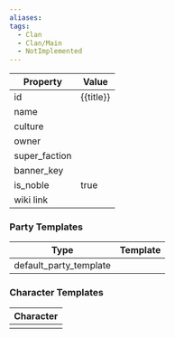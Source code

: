 ```yaml
---
aliases: 
tags:
  - Clan
  - Clan/Main
  - NotImplemented
---
```


| Property      | Value     |
| ------------- | --------- |
| id            | {{title}} |
| name          |           |
| culture       |           |
| owner         |           |
| super_faction |           |
| banner_key    |           |
| is_noble      | true      |
| wiki link     |           |

### Party Templates
| Type                   | Template |
| ---------------------- | -------- |
| default_party_template |          |

### Character Templates
| Character |
| :-------: |
|           |